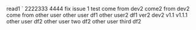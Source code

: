 
read1
`
2222333
4444
fix issue 1 test
come from dev2
come2 from dev2
come from other user
other user df1
other user2 df1
ver2 dev2
v1.1
v1.1.1
other user df2
other user  two df2
other user third df2
